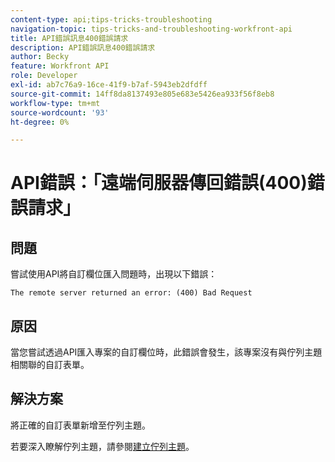 ```yaml
---
content-type: api;tips-tricks-troubleshooting
navigation-topic: tips-tricks-and-troubleshooting-workfront-api
title: API錯誤訊息400錯誤請求
description: API錯誤訊息400錯誤請求
author: Becky
feature: Workfront API
role: Developer
exl-id: ab7c76a9-16ce-41f9-b7af-5943eb2dfdff
source-git-commit: 14ff8da8137493e805e683e5426ea933f56f8eb8
workflow-type: tm+mt
source-wordcount: '93'
ht-degree: 0%

---
```



# API錯誤：「遠端伺服器傳回錯誤(400)錯誤請求」

## 問題

嘗試使用API將自訂欄位匯入問題時，出現以下錯誤：

`The remote server returned an error: (400) Bad Request`

## 原因

當您嘗試透過API匯入專案的自訂欄位時，此錯誤會發生，該專案沒有與佇列主題相關聯的自訂表單。

## 解決方案

將正確的自訂表單新增至佇列主題。

若要深入瞭解佇列主題，請參閱[建立佇列主題](../../manage-work/requests/create-and-manage-request-queues/create-queue-topics.md)。
